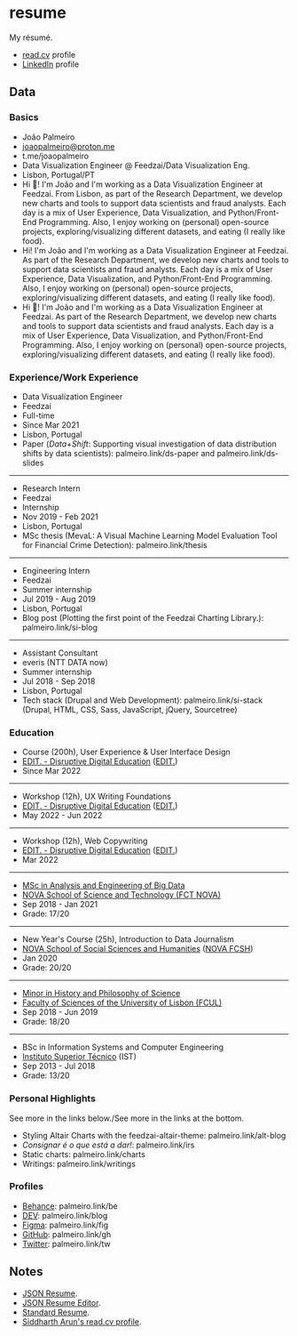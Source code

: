 # resume

My résumé.

- [read.cv](https://read.cv/joaopalmeiro) profile
- [LinkedIn](https://www.linkedin.com/in/joaopalmeiro/) profile

## Data

### Basics

- João Palmeiro
- joaopalmeiro@proton.me
- t.me/joaopalmeiro
- Data Visualization Engineer @ Feedzai/Data Visualization Eng.
- Lisbon, Portugal/PT
- Hi 👋! I'm João and I'm working as a Data Visualization Engineer at Feedzai. From Lisbon, as part of the Research Department, we develop new charts and tools to support data scientists and fraud analysts. Each day is a mix of User Experience, Data Visualization, and Python/Front-End Programming. Also, I enjoy working on (personal) open-source projects, exploring/visualizing different datasets, and eating (I really like food).
- Hi! I'm João and I'm working as a Data Visualization Engineer at Feedzai. As part of the Research Department, we develop new charts and tools to support data scientists and fraud analysts. Each day is a mix of User Experience, Data Visualization, and Python/Front-End Programming. Also, I enjoy working on (personal) open-source projects, exploring/visualizing different datasets, and eating (I really like food).
- Hi 👋! I'm João and I'm working as a Data Visualization Engineer at Feedzai. As part of the Research Department, we develop new charts and tools to support data scientists and fraud analysts. Each day is a mix of User Experience, Data Visualization, and Python/Front-End Programming. Also, I enjoy working on (personal) open-source projects, exploring/visualizing different datasets, and eating (I really like food).

### Experience/Work Experience

- Data Visualization Engineer
- Feedzai
- Full-time
- Since Mar 2021
- Lisbon, Portugal
- Paper (_Data_+_Shift_: Supporting visual investigation of data distribution shifts by data scientists): palmeiro.link/ds-paper and palmeiro.link/ds-slides

---

- Research Intern
- Feedzai
- Internship
- Nov 2019 - Feb 2021
- Lisbon, Portugal
- MSc thesis (MevaL: A Visual Machine Learning Model Evaluation Tool for Financial Crime Detection): palmeiro.link/thesis

---

- Engineering Intern
- Feedzai
- Summer internship
- Jul 2019 - Aug 2019
- Lisbon, Portugal
- Blog post (Plotting the first point of the Feedzai Charting Library.): palmeiro.link/si-blog

---

- Assistant Consultant
- everis (NTT DATA now)
- Summer internship
- Jul 2018 - Sep 2018
- Lisbon, Portugal
- Tech stack (Drupal and Web Development): palmeiro.link/si-stack (Drupal, HTML, CSS, Sass, JavaScript, jQuery, Sourcetree)

### Education

- Course (200h), User Experience & User Interface Design
- [EDIT. - Disruptive Digital Education](https://weareedit.io/politica-de-privacidade/) ([EDIT.](https://weareedit.io/escola/))
- Since Mar 2022

---

- Workshop (12h), UX Writing Foundations
- [EDIT. - Disruptive Digital Education](https://weareedit.io/politica-de-privacidade/) ([EDIT.](https://weareedit.io/escola/))
- May 2022 - Jun 2022

---

- Workshop (12h), Web Copywriting
- [EDIT. - Disruptive Digital Education](https://weareedit.io/politica-de-privacidade/) ([EDIT.](https://weareedit.io/escola/))
- Mar 2022

---

- [MSc in Analysis and Engineering of Big Data](https://www.di.fct.unl.pt/en/education/master-analysis-and-engineering-big-data)
- [NOVA School of Science and Technology (FCT NOVA)](https://www.fct.unl.pt/en/about-fct/overview)
- Sep 2018 - Jan 2021
- Grade: 17/20

---

- New Year's Course (25h), Introduction to Data Journalism
- [NOVA School of Social Sciences and Humanities](https://guia.unl.pt/en/2022/fcsh) ([NOVA FCSH](https://www.fcsh.unl.pt/en/school/))
- Jan 2020
- Grade: 20/20

---

- [Minor in History and Philosophy of Science](https://fenix.ciencias.ulisboa.pt/degrees/minor-em-historia-e-filosofia-das-ciencias-564500436615395)
- [Faculty of Sciences of the University of Lisbon (FCUL)](https://ciencias.ulisboa.pt/en/the-faculty)
- Sep 2018 - Jun 2019
- Grade: 18/20

---

- BSc in Information Systems and Computer Engineering
- [Instituto Superior Técnico](https://tecnico.ulisboa.pt/en/about-tecnico/) (IST)
- Sep 2013 - Jul 2018
- Grade: 13/20

### Personal Highlights

See more in the links below./See more in the links at the bottom.

- Styling Altair Charts with the feedzai-altair-theme: palmeiro.link/alt-blog
- _Consignar é o que está a dar!_: palmeiro.link/irs
- Static charts: palmeiro.link/charts
- Writings: palmeiro.link/writings

### Profiles

- [Behance](https://www.behance.net/joaopalmeiro): palmeiro.link/be
- [DEV](https://dev.to/joaompalmeiro): palmeiro.link/blog
- [Figma](https://www.figma.com/@joaopalmeiro): palmeiro.link/fig
- [GitHub](https://github.com/joaopalmeiro): palmeiro.link/gh
- [Twitter](https://twitter.com/joaompalmeiro): palmeiro.link/tw

## Notes

- [JSON Resume](https://jsonresume.org/).
- [JSON Resume Editor](https://github.com/jsnelders/profile-studio).
- [Standard Resume](https://standardresume.co/).
- [Siddharth Arun's read.cv profile](https://read.cv/sdrn).
